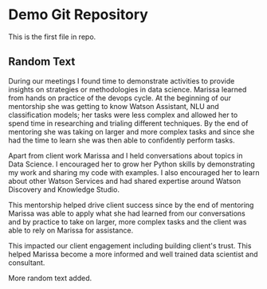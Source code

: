 # Demo Git Repository 

This is the first file in repo.

## Random Text

During our meetings I found time to demonstrate activities to provide insights on strategies or methodologies in data science. Marissa learned from hands on practice of the devops cycle. At the beginning of our mentorship she was getting to know Watson Assistant, NLU and classification models; her tasks were less complex and allowed her to spend time in researching and trialing different techniques. By the end of mentoring she was taking on larger and more complex tasks and since she had the time to learn she was then able to confidently perform tasks.

Apart from client work Marissa and I held conversations about topics in Data Science. I encouraged her to grow her Python skills by demonstrating my work and sharing my code with examples. I also encouraged her to learn about other Watson Services and had shared expertise around Watson Discovery and Knowledge Studio. 

This mentorship helped drive client success since by the end of mentoring Marissa was able to apply what she had learned from our conversations and by practice to take on larger, more complex tasks and the client was able to rely on Marissa for assistance. 

This impacted our client engagement including building client's trust. This helped Marissa become a more informed and well trained data scientist and consultant.


More random text added.